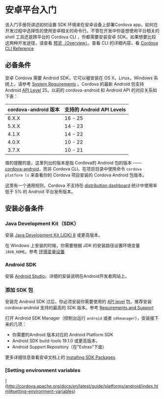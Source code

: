 # 安卓平台入门

该入门手册将讲述如何设置 SDK 环境来在安卓设备上部署Cordova app，如何在开发过程中选择性的使用安卓相关的命令行。不管在开发中你是想使用平台相关的 shell 工具还是跨平台的 Cordova CLI ，你都需要安装安卓 SDK。如果想要比较这两种开发途径，请查看 [预览（Overview）](http://cordova.apache.org/docs/en/latest/guide/overview/index.html#development-paths)。查看 CLI 的详细内容，看 [Cordova CLI Reference](http://cordova.apache.org/docs/en/latest/reference/cordova-cli/index.html)

## 必备条件

安卓 Cordova 需要 Android SDK，它可以被安装在 OS X，Linux，Windows 系统上，请参考 [System Requirements](http://developer.android.com/sdk/index.html#Requirements)
。Cordova 的最新 Android 包支持 Android [API Level](http://developer.android.com/guide/topics/manifest/uses-sdk-element.html#ApiLevels) 25。以前的 cordova-android 和 Android API 的对应关系如下表：

| cordova-android 版本 | 支持的 Android API Levels |
| :------------- | :------------- |
| 6.X.X |	16 - 25 |
| 5.X.X |	14 - 23 |
| 4.1.X |	14 - 22 |
| 4.0.X |	10 - 22 |
| 3.7.X |	10 - 21 |

值的提醒的是，这里列出的版本是指 Cordova的 Android 包的版本 —— [cordova-android](https://github.com/apache/cordova-android)，而非 Cordova CLI。在项目目录中使用命令 `cordova platform ls` 来查看你的 Cordova 项目安装的 Cordova Android 包版本。

这里有一个通用规则，Cordova 不支持在 [distribution dashboard](http://developer.android.com/about/dashboards/index.html) 统计中使用率低于 5% 的 Android 平台发布版本。

## 安装必备条件

### Java Development Kit（SDK）

安装 [Java Development Kit (JDK) 8](http://www.oracle.com/technetwork/java/javase/downloads/jdk8-downloads-2133151.html) 或更高版本。

在 Windows 上安装的时候，你需要根据 JDK 的安装路径设置环境变量 `JAVA_HOME`。参考 [环境变量设置](http://cordova.apache.org/docs/en/latest/guide/platforms/android/index.html#setting-environment-variables)

### Android SDK

安装 [Android Studio](http://cordova.apache.org/docs/en/latest/guide/platforms/android/index.html#setting-environment-variables)。详细的安装说明在Android开发者网站上。

### 添加 SDK 包

安装完 Android SDK 过后，你必须安装你需要使用的 [API level](http://developer.android.com/guide/topics/manifest/uses-sdk-element.html#ApiLevels) 包。推荐安装 cordova-android 支持的最高的 SDK 版本。参考 [Requirements and Support](http://cordova.apache.org/docs/en/latest/guide/platforms/android/index.html#requirements-and-support)

打开 Android SDK Manager（控制台运行 `android` 或者 `sdkmanager`），安装接下来的几项：

- 你需要的Android 版本对应的 Android Platform SDK
- Android SDK build-tools 19.1.0 或更高版本。
- Android Support Repository（在"Extras"下面）

更多详细信息查看安卓文档上的 [Installing SDK Packages](https://developer.android.com/studio/intro/update.html)

### [Setting environment variables
](http://cordova.apache.org/docs/en/latest/guide/platforms/android/index.html#setting-environment-variables)
